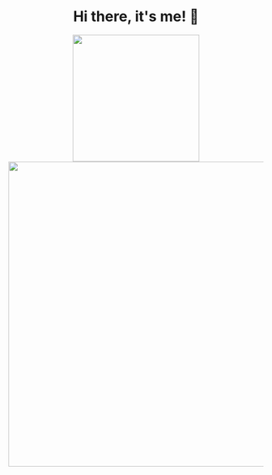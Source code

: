 <h1 align=center>Hi there, it's me! 👋</h1>

<p align=center>
<img align="center" src="https://github-readme-stats.vercel.app/api/top-langs/?username=troit5ky&theme=github_dark" width="250px">
<img align="center" src="https://github-readme-stats.vercel.app/api?username=troit5ky&count_private=true&show_icons=true&theme=github_dark" width="601px">
</p>
